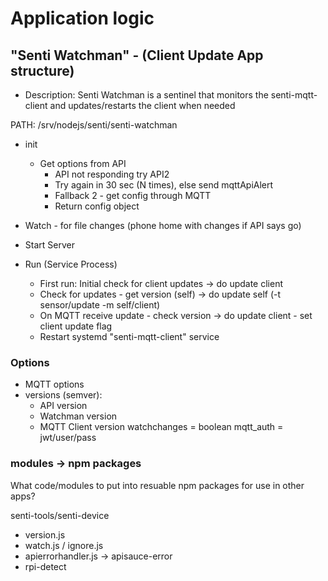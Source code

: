 # Application logic

## "Senti Watchman" - (Client Update App structure)
- Description: Senti Watchman is a sentinel that monitors the senti-mqtt-client and updates/restarts the client when needed

PATH: /srv/nodejs/senti/senti-watchman

- init 
	- Get options from API
		- API not responding try API2
		- Try again in 30 sec (N times), else send mqttApiAlert
		- Fallback 2 - get config through MQTT
		- Return config object

- Watch - for file changes (phone home with changes if API says go)
 
- Start Server 

- Run (Service Process)
	- First run: Initial check for client updates -> do update client
	- Check for updates - get version (self) -> do update self (-t sensor/update -m self/client)
	- On MQTT receive update - check version -> do update client - set client update flag
	- Restart systemd "senti-mqtt-client" service

### Options

- MQTT options
- versions (semver):
	- API version
	- Watchman version
	- MQTT Client version
watchchanges = boolean
mqtt_auth = jwt/user/pass

### modules -> npm packages
What code/modules to put into resuable npm packages for use in other apps?

senti-tools/senti-device
- version.js
- watch.js / ignore.js
- apierrorhandler.js -> apisauce-error
- rpi-detect
